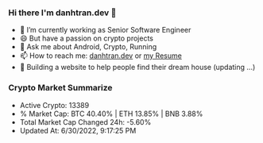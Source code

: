 ### Hi there I'm danhtran.dev 👋

- 🔭 I’m currently working as Senior Software Engineer
- 😄 But have a passion on crypto projects
- 💬 Ask me about Android, Crypto, Running 
- 📫 How to reach me: <a href="https://danhtran.dev" target="_blank">danhtran.dev</a> or <a href="Developer-Resume.pdf" target="_blank">my Resume</a>
- 🌱 Building a website to help people find their dream house (updating ...)

### Crypto Market Summarize
- Active Crypto: 13389
- % Market Cap: BTC 40.40% | ETH 13.85% | BNB 3.88%
- Total Market Cap Changed 24h: -5.60%
- Updated At: 6/30/2022, 9:17:25 PM
